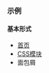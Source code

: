 ### 示例
#### 基本形式

<ul class="m-toolbar">
    <li><a href="#">首页</a></li>
    <li><a href="#">CSS模块</a></li>
    <li><span>面包屑</span></li>
</ul>

```html

```